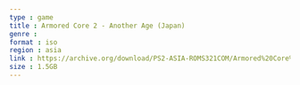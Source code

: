 ```yaml
---
type : game
title : Armored Core 2 - Another Age (Japan)
genre : 
format : iso
region : asia
link : https://archive.org/download/PS2-ASIA-ROMS321COM/Armored%20Core%202%20-%20Another%20Age%20%28Japan%29.7z
size : 1.5GB
---
```

